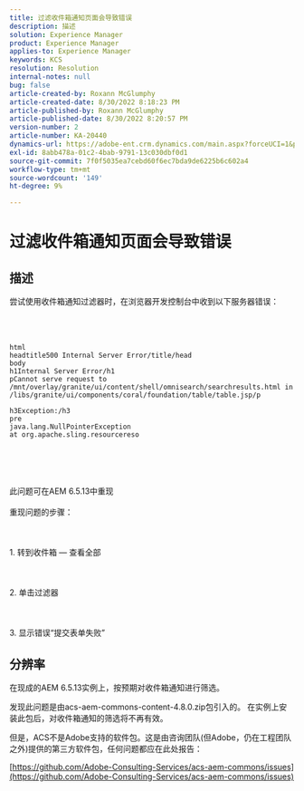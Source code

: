 ```yaml
---
title: 过滤收件箱通知页面会导致错误
description: 描述
solution: Experience Manager
product: Experience Manager
applies-to: Experience Manager
keywords: KCS
resolution: Resolution
internal-notes: null
bug: false
article-created-by: Roxann McGlumphy
article-created-date: 8/30/2022 8:18:23 PM
article-published-by: Roxann McGlumphy
article-published-date: 8/30/2022 8:20:57 PM
version-number: 2
article-number: KA-20440
dynamics-url: https://adobe-ent.crm.dynamics.com/main.aspx?forceUCI=1&pagetype=entityrecord&etn=knowledgearticle&id=a28b55e0-a028-ed11-9db1-002248086d3d
exl-id: 8abb478a-01c2-4bab-9791-13c030dbf0d1
source-git-commit: 7f0f5035ea7cebd60f6ec7bda9de6225b6c602a4
workflow-type: tm+mt
source-wordcount: '149'
ht-degree: 9%

---
```


# 过滤收件箱通知页面会导致错误

## 描述

尝试使用收件箱通知过滤器时，在浏览器开发控制台中收到以下服务器错误：<br><br> <br><br>

```
html
headtitle500 Internal Server Error/title/head
body
h1Internal Server Error/h1
pCannot serve request to /mnt/overlay/granite/ui/content/shell/omnisearch/searchresults.html in /libs/granite/ui/components/coral/foundation/table/table.jsp/p

h3Exception:/h3
pre
java.lang.NullPointerException
at org.apache.sling.resourcereso
```

<br><br> <br><br>此问题可在AEM 6.5.13中重现<br><br>重现问题的步骤：<br><br> <br><br>1. 转到收件箱 — 查看全部<br><br> <br><br>2. 单击过滤器<br><br> <br><br>3. 显示错误“提交表单失败”

## 分辨率


在现成的AEM 6.5.13实例上，按预期对收件箱通知进行筛选。

发现此问题是由acs-aem-commons-content-4.8.0.zip包引入的。 在实例上安装此包后，对收件箱通知的筛选将不再有效。

但是，ACS不是Adobe支持的软件包。这是由咨询团队(但Adobe，仍在工程团队之外)提供的第三方软件包，任何问题都应在此处报告：



[https://github.com/Adobe-Consulting-Services/acs-aem-commons/issues](https://github.com/Adobe-Consulting-Services/acs-aem-commons/issues)
